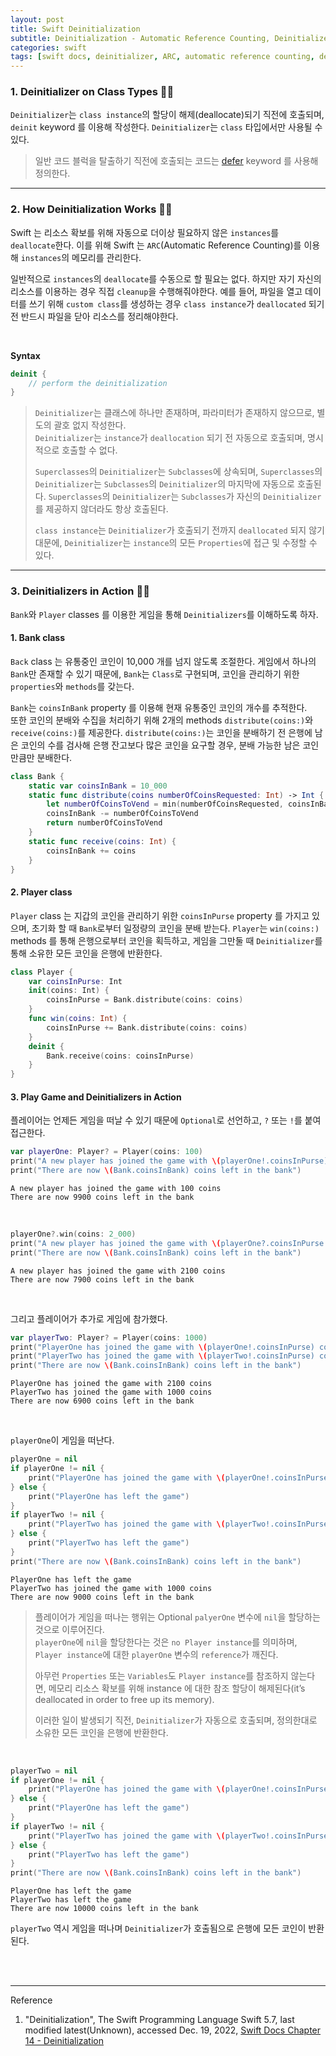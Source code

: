 ```yaml
---
layout: post
title: Swift Deinitialization
subtitle: Deinitialization - Automatic Reference Counting, Deinitializers in Action
categories: swift
tags: [swift docs, deinitializer, ARC, automatic reference counting, deinitializers]
---
```


### 1. Deinitializer on Class Types 👩‍💻

`Deinitializer`는 `class instance`의 할당이 해제(deallocate)되기 직전에 호출되며, `deinit` keyword 를 이용해 작성한다. 
`Deinitializer`는 `class` 타입에서만 사용될 수 있다.

> 일반 코드 블럭을 탈출하기 직전에 호출되는 코드는 [defer][Specifying Cleanup Actions] keyword 를 사용해 정의한다.

[Specifying Cleanup Actions]:/swift/2022/12/22/error-handling.html#h-3-specifying-cleanup-actions-

---

### 2. How Deinitialization Works 👩‍💻

Swift 는 리소스 확보를 위해 자동으로 더이상 필요하지 않은 `instances`를 `deallocate`한다. 이를 위해 Swift 는 
`ARC`(Automatic Reference Counting)를 이용해 `instances`의 메모리를 관리한다.

일반적으로 `instances`의 `deallocate`를 수동으로 할 필요는 없다. 하지만 자기 자신의 리소스를 이용하는 경우 직접 `cleanup`을 
수행해줘야한다. 예를 들어, 파일을 열고 데이터를 쓰기 위해 `custom class`를 생성하는 경우 `class instance`가 `deallocated` 되기 
전 반드시 파일을 닫아 리소스를 정리해야한다.

<br>

__Syntax__

```swift
deinit {
    // perform the deinitialization
}
```

> `Deinitializer`는 클래스에 하나만 존재하며, 파라미터가 존재하지 않으므로, 별도의 괄호 없지 작성한다.  
> `Deinitializer`는 `instance`가 `deallocation` 되기 전 자동으로 호출되며, 명시적으로 호출할 수 없다.
> 
> `Superclasses`의 `Deinitializer`는 `Subclasses`에 상속되며, `Superclasses`의 `Deinitializer`는 `Subclasses`의 
> `Deinitializer`의 마지막에 자동으로 호출된다. `Superclasses`의 `Deinitializer`는 `Subclasses`가 자신의 `Deinitializer`를 
> 제공하지 않더라도 항상 호출된다.
> 
> `class instance`는 `Deinitializer`가 호출되기 전까지 `deallocated` 되지 않기 대문에, `Deinitializer`는 
> `instance`의 모든 `Properties`에 접근 및 수정할 수 있다.

---

### 3. Deinitializers in Action 👩‍💻

`Bank`와 `Player` classes 를 이용한 게임을 통해 `Deinitializers`를 이해하도록 하자.

#### 1. Bank class

`Back` class 는 유통중인 코인이 10,000 개를 넘지 않도록 조절한다. 게임에서 하나의 `Bank`만 존재할 수 있기 때문에, `Bank`는 
`Class`로 구현되며, 코인을 관리하기 위한 `properties`와 `methods`를 갖는다.

`Bank`는 `coinsInBank` property 를 이용해 현재 유통중인 코인의 개수를 추적한다.  
또한 코인의 분배와 수집을 처리하기 위해 2개의 methods `distribute(coins:)`와 `receive(coins:)`를 제공한다. 
`distribute(coins:)`는 코인을 분배하기 전 은행에 남은 코인의 수를 검사해 은행 잔고보다 많은 코인을 요구할 경우, 
분배 가능한 남은 코인 만큼만 분배한다.

```swift
class Bank {
    static var coinsInBank = 10_000
    static func distribute(coins numberOfCoinsRequested: Int) -> Int {
        let numberOfCoinsToVend = min(numberOfCoinsRequested, coinsInBank)
        coinsInBank -= numberOfCoinsToVend
        return numberOfCoinsToVend
    }
    static func receive(coins: Int) {
        coinsInBank += coins
    }
}
```

#### 2. Player class

`Player` class 는 지갑의 코인을 관리하기 위한 `coinsInPurse` property 를 가지고 있으며, 초기화 할 때 `Bank`로부터 
일정량의 코인을 분배 받는다. `Player`는 `win(coins:)` methods 를 통해 은행으로부터 코인을 획득하고, 게임을 그만둘 때 
`Deinitializer`를 통해 소유한 모든 코인을 은행에 반환한다.

```swift
class Player {
    var coinsInPurse: Int
    init(coins: Int) {
        coinsInPurse = Bank.distribute(coins: coins)
    }
    func win(coins: Int) {
        coinsInPurse += Bank.distribute(coins: coins)
    }
    deinit {
        Bank.receive(coins: coinsInPurse)
    }
}
```

#### 3. Play Game and Deinitializers in Action

플레이어는 언제든 게임을 떠날 수 있기 때문에 `Optional`로 선언하고, `?` 또는 `!`를 붙여 접근한다.

```swift
var playerOne: Player? = Player(coins: 100)
print("A new player has joined the game with \(playerOne!.coinsInPurse) coins")
print("There are now \(Bank.coinsInBank) coins left in the bank")
```

```console
A new player has joined the game with 100 coins
There are now 9900 coins left in the bank
```

<br>

```swift
playerOne?.win(coins: 2_000)
print("A new player has joined the game with \(playerOne?.coinsInPurse ?? 0) coins")
print("There are now \(Bank.coinsInBank) coins left in the bank")
```

```console
A new player has joined the game with 2100 coins
There are now 7900 coins left in the bank
```

<br>

그리고 플레이어가 추가로 게임에 참가했다.

```swift
var playerTwo: Player? = Player(coins: 1000)
print("PlayerOne has joined the game with \(playerOne!.coinsInPurse) coins")
print("PlayerTwo has joined the game with \(playerTwo!.coinsInPurse) coins")
print("There are now \(Bank.coinsInBank) coins left in the bank")
```

```console
PlayerOne has joined the game with 2100 coins
PlayerTwo has joined the game with 1000 coins
There are now 6900 coins left in the bank
```

<br>

`playerOne`이 게임을 떠난다.

```swift
playerOne = nil
if playerOne != nil {
    print("PlayerOne has joined the game with \(playerOne!.coinsInPurse) coins")
} else {
    print("PlayerOne has left the game")
}
if playerTwo != nil {
    print("PlayerTwo has joined the game with \(playerTwo!.coinsInPurse) coins")
} else {
    print("PlayerTwo has left the game")
}
print("There are now \(Bank.coinsInBank) coins left in the bank")
```

```console
PlayerOne has left the game
PlayerTwo has joined the game with 1000 coins
There are now 9000 coins left in the bank
```

> 플레이어가 게임을 떠나는 행위는 Optional `palyerOne` 변수에 `nil`을 할당하는 것으로 이루어진다.  
> `playerOne`에 `nil`을 할당한다는 것은 `no Player instance`를 의미하며, `Player instance`에 대한 `playerOne` 변수의 
> `reference`가 깨진다.
> 
> 아무런 `Properties` 또는 `Variables`도 `Player instance`를 참조하지 않는다면, 메모리 리소스 확보를 위해 
> instance 에 대한 참조 할당이 해제된다(it’s deallocated in order to free up its memory).
> 
> 이러한 일이 발생되기 직전, `Deinitializer`가 자동으로 호출되며, 정의한대로 소유한 모든 코인을 은행에 반환한다.

<br>

```swift
playerTwo = nil
if playerOne != nil {
    print("PlayerOne has joined the game with \(playerOne!.coinsInPurse) coins")
} else {
    print("PlayerOne has left the game")
}
if playerTwo != nil {
    print("PlayerTwo has joined the game with \(playerTwo!.coinsInPurse) coins")
} else {
    print("PlayerTwo has left the game")
}
print("There are now \(Bank.coinsInBank) coins left in the bank")
```

```console
PlayerOne has left the game
PlayerTwo has left the game
There are now 10000 coins left in the bank
```

`playerTwo` 역시 게임을 떠나며 `Deinitializer`가 호출됨으로 은행에 모든 코인이 반환된다.


<br><br>

---
Reference

1. "Deinitialization", The Swift Programming Language Swift 5.7, last modified latest(Unknown), accessed Dec. 19, 2022, [Swift Docs Chapter 14 - Deinitialization](https://docs.swift.org/swift-book/LanguageGuide/Deinitialization.html)
